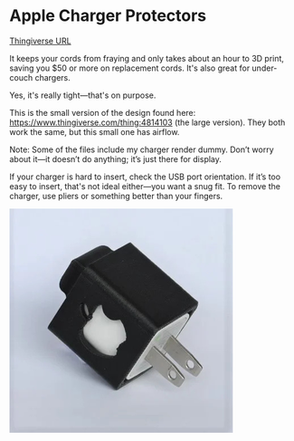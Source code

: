 # Apple Charger Protectors

[Thingiverse URL](https://www.thingiverse.com/thing:4861977)

It keeps your cords from fraying and only takes about an hour to 3D print, saving you $50 or more on replacement cords. It's also great for under-couch chargers.

Yes, it's really tight—that's on purpose.

This is the small version of the design found here: https://www.thingiverse.com/thing:4814103 (the large version). They both work the same, but this small one has airflow.

Note: Some of the files include my charger render dummy. Don’t worry about it—it doesn’t do anything; it’s just there for display.

If your charger is hard to insert, check the USB port orientation. If it’s too easy to insert, that's not ideal either—you want a snug fit. To remove the charger, use pliers or something better than your fingers.

![protector on charger](docs/protector.jpg)